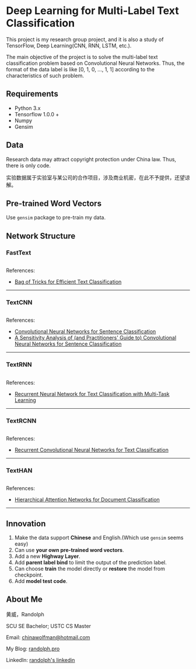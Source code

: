 # Deep Learning for Multi-Label Text Classification

This project is my research group project, and it is also a study of TensorFlow, Deep Learning(CNN, RNN, LSTM, etc.).

The main objective of the project is to solve the multi-label text classification problem based on Convolutional Neural Networks. Thus, the format of the data label is like [0, 1, 0, ..., 1, 1] according to the characteristics of such problem.

## Requirements

- Python 3.x
- Tensorflow 1.0.0 +
- Numpy
- Gensim

## Data

Research data may attract copyright protection under China law. Thus, there is only code.

实验数据属于实验室与某公司的合作项目，涉及商业机密，在此不予提供，还望谅解。

## Pre-trained Word Vectors

Use `gensim` package to pre-train my data.

## Network Structure

### FastText

![]()

References:

- [Bag of Tricks for Efficient Text Classification](https://arxiv.org/pdf/1607.01759.pdf)

---

### TextCNN

![]()

References:

- [Convolutional Neural Networks for Sentence Classification](http://arxiv.org/abs/1408.5882)
- [A Sensitivity Analysis of (and Practitioners' Guide to) Convolutional Neural Networks for Sentence Classification](http://arxiv.org/abs/1510.03820)

---

### TextRNN

![]()

References:

- [Recurrent Neural Network for Text Classification with Multi-Task Learning](http://www.aaai.org/ocs/index.php/AAAI/AAAI15/paper/download/9745/9552)

---

### TextRCNN

![]()

References:

- [Recurrent Convolutional Neural Networks for Text Classification](http://www.aaai.org/ocs/index.php/AAAI/AAAI15/paper/download/9745/9552)

---

### TextHAN

![]()

References:

- [Hierarchical Attention Networks for Document Classification](https://www.cs.cmu.edu/~diyiy/docs/naacl16.pdf)

---

## Innovation

1. Make the data support **Chinese** and English.(Which use `gensim` seems easy)
2. Can use **your own pre-trained word vectors**.
3. Add a new **Highway Layer**.
4. Add **parent label bind** to limit the output of the prediction label.
5. Can choose **train** the model directly or **restore** the model from checkpoint.  
6. Add **model test code**. 

## About Me

黄威，Randolph

SCU SE Bachelor; USTC CS Master

Email: chinawolfman@hotmail.com

My Blog: [randolph.pro](http://randolph.pro)

LinkedIn: [randolph's linkedin](https://www.linkedin.com/in/randolph-%E9%BB%84%E5%A8%81/)
